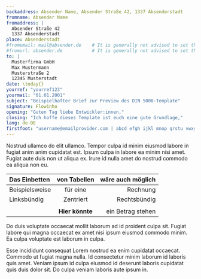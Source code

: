 ```yaml
---
backaddress: Absender Name, Absender Straße 42, 1337 Absenderstadt
fromname: Absender Name
fromaddress: |
  Absender Straße 42  
  1337 Absenderstadt
place: Absenderstadt
#fromemail: mail@absender.de	# It is generally not advised to set these, as it clutters the letterhead.
#fromurl: absender.de			# It is generally not advised to set these, as it clutters the letterhead.
to: |
  Musterfirma GmbH  
  Max Mustermann  
  Musterstraße 2  
  12345 Musterstadt
date: \today{}
yourref: "yourref123"
yourmail: "01.01.2001"
subject: "Beispielhafter Brief zur Preview des DIN 5008-Template"
signature: Flowinho
opening: "Guten Tag liebe Entwickler:innen,"
closing: "Ich hoffe dieses Template ist euch eine gute Grundlage,"
lang: de-DE
firstfoot: "username@emailprovider.com | abcd efgh ijkl mnop qrstu vwxy | absender.de"
---
```


Nostrud ullamco do elit ullamco. Tempor culpa id minim eiusmod labore in fugiat anim anim cupidatat est. Ipsum culpa in labore ea minim nisi amet. Fugiat aute duis non ut aliqua ex. Irure id nulla amet do nostrud commodo ea aliqua non eu.

|**Das Einbetten**|**von Tabellen**|**wäre auch möglich**|
|:--|:-:|--:|
|Beispielsweise|für eine|Rechnung|
|Linksbündig|Zentriert|Rechtsbündig|
||||
||**Hier könnte**|ein Betrag stehen|

Do duis voluptate occaecat mollit laborum ad id proident culpa sit. Fugiat labore qui magna occaecat ex amet nisi ipsum eiusmod commodo minim. Ea culpa voluptate est laborum in culpa.

Esse incididunt consequat Lorem nostrud ea enim cupidatat occaecat. Commodo ut fugiat magna nulla. Id consectetur minim laborum id laboris quis amet. Veniam ipsum id culpa eiusmod id deserunt laboris cupidatat quis duis dolor sit. Do culpa veniam laboris aute ipsum in.

